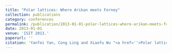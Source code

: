 ```yaml
---
title: "Polar lattices: Where Arikan meets Forney"
collection: publications
category: conferences
permalink: /publication/2013-01-01-polar-lattices-where-arikan-meets-forney
date: 2013-01-01
venue: 'ISIT 2013.'
paperurl: ''
citation: 'Yanfei Yan, Cong Ling and Xiaofu Wu "<a href=''>Polar lattices: Where Arikan meets Forney</a>", ISIT 2013.'
---
```

